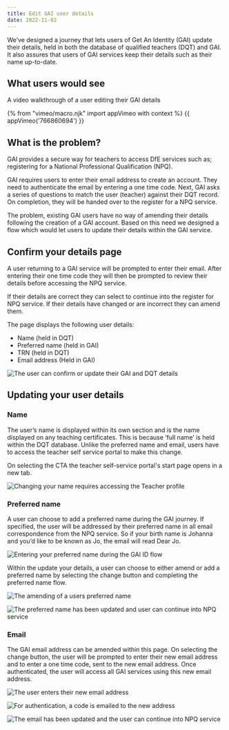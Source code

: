 ```yaml
---
title: Edit GAI user details
date: 2022-11-02
---
```


We’ve designed a journey that lets users of Get An Identity (GAI) update their details, held in both the database of qualified teachers (DQT) and GAI. It also assures that users of GAI services keep their details such as their name up-to-date. 

## What users would see

A video walkthrough of a user editing their GAI details

{% from "vimeo/macro.njk" import appVimeo with context %}
{{ appVimeo('766860694') }}

## What is the problem?

GAI provides a secure way for teachers to access DfE services such as; registering for a National Professional Qualification (NPQ).  

GAI requires users to enter their email address to create an account. They need to authenticate the email by entering a one time code. Next, GAI asks a series of questions to match the user (teacher) against their DQT record. On completion, they will be handed over to the register for a NPQ service.

The problem, existing GAI users have no way of amending their details following the creation of a GAI account. Based on this need we designed a flow which would let users to update their details within the GAI service. 


## Confirm your details page 

A user returning to a GAI service will be prompted to enter their email. After entering their one time code they will then be prompted to review their details before accessing the NPQ service.
 
If their details are correct they can select to continue into the register for NPQ service. If their details have changed or are incorrect they can amend them. 

The page displays the following user details:

- Name (held in DQT)
- Preferred name (held in GAI)
- TRN (held in DQT)
- Email address (Held in GAI)

![The user can confirm or update their GAI and DQT details](1-confirm-details.png "The user can confirm or update their GAI and DQT details")

## Updating your user details

### Name
The user’s name is displayed within its own section and is the name displayed on any teaching certificates. This is because ‘full name’ is held within the DQT database. Unlike the preferred name and email, users have to access the teacher self service portal to make this change. 

On selecting the CTA the teacher self-service portal's start page opens in a new tab. 

![Changing your name requires accessing the Teacher profile](2-update-details.png "Changing DQT names requires accessing the Teacher self-service portal")

### Preferred name
A user can choose to add a preferred name during the GAI journey. If specified, the user will be addressed by their preferred name in all email correspondence from the NPQ service. So if your birth name is Johanna and you’d like to be known as Jo, the email will read Dear Jo.


![Entering your preferred name during the GAI ID flow](8-enter-preferred-name.png "Entering your preferred name during the GAI ID flow")

Within the update your details, a user can choose to either amend or add a preferred name by selecting the change button and completing the preferred name flow.

![The amending of a users preferred name](3-preferredName.png "The amending of a users preferred name")

![The preferred name has been updated and user can continue into NPQ service](4-preferredname-updated.png "The preferred name has been updated and user can continue into NPQ service")




###  Email
The GAI email address can be amended within this page. On selecting the change button, the user will be prompted to enter their new email address and to enter a one time code, sent to the new email address. Once authenticated, the user will access all GAI services using this new email address.


![The user enters their new email address](5-edit-email.png "The user enters their new email address")

![For authentication, a code is emailed to the new address](6-enter-code.png "For authentication, a code is emailed to the new address")

![The email has been updated and the user can continue into NPQ service](7-email-updated.png "Tthe he email has been updated and the user can continue into NPQ service")
